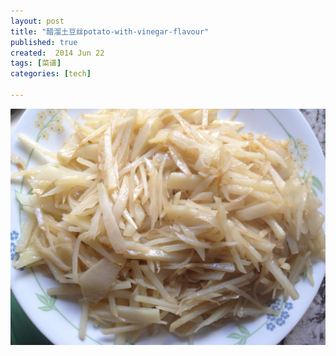 ```yaml
---
layout: post
title: "醋溜土豆丝potato-with-vinegar-flavour"
published: true
created:  2014 Jun 22
tags: [菜谱]
categories: [tech]

---
```



![culiu-tudousi-potato-with-vinegar-flavour](/images/caipu-recipe/culiu-tudousi-potato-with-vinegar-flavour.jpg "culiu-tudousi-potato-with-vinegar-flavour")

